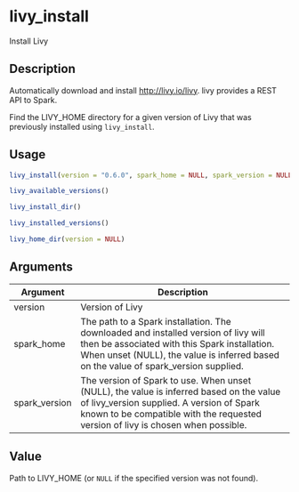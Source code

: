 # livy_install


Install Livy




## Description

Automatically download and install http://livy.io/livy.
livy provides a REST API to Spark.

Find the LIVY_HOME directory for a given version of Livy that
was previously installed using `livy_install`.





## Usage
```r
livy_install(version = "0.6.0", spark_home = NULL, spark_version = NULL)

livy_available_versions()

livy_install_dir()

livy_installed_versions()

livy_home_dir(version = NULL)
```




## Arguments


Argument      |Description
------------- |----------------
version | Version of Livy
spark_home | The path to a Spark installation. The downloaded and installed version of livy will then be associated with this Spark installation. When unset (NULL), the value is inferred based on the value of spark_version supplied.
spark_version | The version of Spark to use. When unset (NULL), the value is inferred based on the value of livy_version supplied. A version of Spark known to be compatible with the requested version of livy is chosen when possible.





## Value

Path to LIVY_HOME (or ``NULL`` if the specified version
  was not found).





